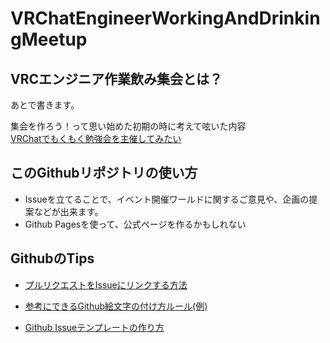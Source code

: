 # VRChatEngineerWorkingAndDrinkingMeetup

## VRCエンジニア作業飲み集会とは？

あとで書きます。  

集会を作ろう！って思い始めた初期の時に考えて呟いた内容  
[VRChatでもくもく勉強会を主催してみたい](https://yuniyuni.work/2021/10/29/vrchat-mokumoku/)

## このGithubリポジトリの使い方
- Issueを立てることで、イベント開催ワールドに関するご意見や、企画の提案などが出来ます。
- Github Pagesを使って、公式ページを作るかもしれない

## GithubのTips
- [プルリクエストをIssueにリンクする方法](https://docs.github.com/ja/issues/tracking-your-work-with-issues/linking-a-pull-request-to-an-issue)

- [参考にできるGithub絵文字の付け方ルール(例)](https://github.com/kazupon/git-commit-message-convention#emojis)

- [Github Issueテンプレートの作り方](https://docs.github.com/ja/communities/using-templates-to-encourage-useful-issues-and-pull-requests/configuring-issue-templates-for-your-repository)